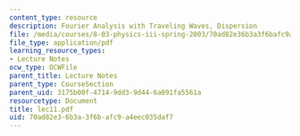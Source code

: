 ```yaml
---
content_type: resource
description: Fourier Analysis with Traveling Waves, Dispersion
file: /media/courses/8-03-physics-iii-spring-2003/70ad82e36b3a3f6bafc9a4eec035daf7_lec11.pdf
file_type: application/pdf
learning_resource_types:
- Lecture Notes
ocw_type: OCWFile
parent_title: Lecture Notes
parent_type: CourseSection
parent_uid: 3175b00f-4714-9dd3-9d44-6a091fa5561a
resourcetype: Document
title: lec11.pdf
uid: 70ad82e3-6b3a-3f6b-afc9-a4eec035daf7
---
```

